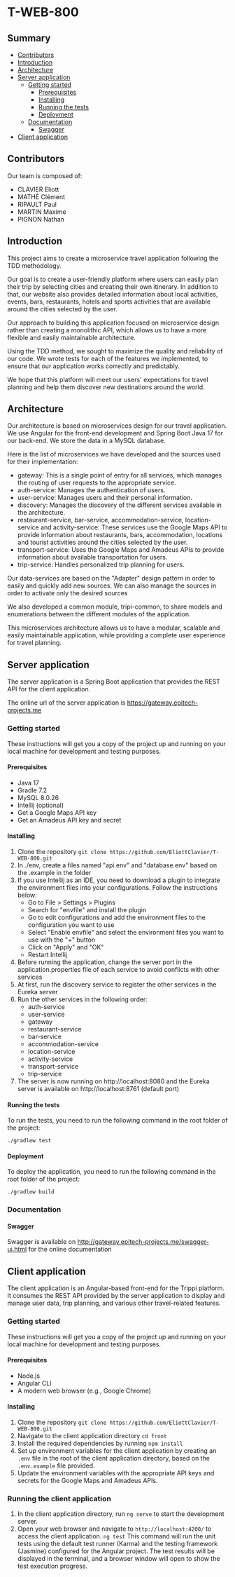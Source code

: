 # T-WEB-800

## Summary

- [Contributors](#contributors)
- [Introduction](#introduction)
- [Architecture](#architecture)
- [Server application](#server-application)
    - [Getting started](#getting-started)
        - [Prerequisites](#prerequisites)
        - [Installing](#installing)
        - [Running the tests](#running-the-tests)
        - [Deployment](#deployment)
    - [Documentation](#documentation)
        - [Swagger](#swagger)
- [Client application](#client-application)

## Contributors

Our team is composed of:
- CLAVIER Eliott
- MATHÉ Clément
- RIPAULT Paul
- MARTIN Maxime
- PIGNON Nathan

## Introduction

This project aims to create a microservice travel application following the TDD methodology.

Our goal is to create a user-friendly platform where users can easily plan their trip by selecting cities and creating their own itinerary. In addition to that, our website also provides detailed information about local activities, events, bars, restaurants, hotels and sports activities that are available around the cities selected by the user.

Our approach to building this application focused on microservice design rather than creating a monolithic API, which allows us to have a more flexible and easily maintainable architecture.

Using the TDD method, we sought to maximize the quality and reliability of our code. We wrote tests for each of the features we implemented, to ensure that our application works correctly and predictably.

We hope that this platform will meet our users' expectations for travel planning and help them discover new destinations around the world.

## Architecture  

Our architecture is based on microservices design for our travel application. We use Angular for the front-end development and Spring Boot Java 17 for our back-end. We store the data in a MySQL database.

Here is the list of microservices we have developed and the sources used for their implementation:
- gateway: This is a single point of entry for all services, which manages the routing of user requests to the appropriate service.
- auth-service: Manages the authentication of users.
- user-service: Manages users and their personal information.
- discovery: Manages the discovery of the different services available in the architecture.
- restaurant-service, bar-service, accommodation-service, location-service and activity-service: These services use the Google Maps API to provide information about restaurants, bars, accommodation, locations and tourist activities around the cities selected by the user.
- transport-service: Uses the Google Maps and Amadeus APIs to provide information about available transportation for users.
- trip-service: Handles personalized trip planning for users.

Our data-services are based on the "Adapter" design pattern in order to easily and quickly add new sources. We can also manage the sources in order to activate only the desired sources

We also developed a common module, tripi-common, to share models and enumerations between the different modules of the application.

This microservices architecture allows us to have a modular, scalable and easily maintainable application, while providing a complete user experience for travel planning.

## Server application

The server application is a Spring Boot application that provides the REST API for the client application.

The online url of the server application is https://gateway.epitech-projects.me

### Getting started

These instructions will get you a copy of the project up and running on your local machine for development and testing purposes.

#### Prerequisites

- Java 17
- Gradle 7.2
- MySQL 8.0.26
- Intellij (optional)
- Get a Google Maps API key
- Get an Amadeus API key and secret

#### Installing

1. Clone the repository
```git clone https://github.com/EliottClavier/T-WEB-800.git```
2. In ./env, create a files named "api.env" and "database.env" based on the .example in the folder
3. If you use Intellij as an IDE, you need to download a plugin to integrate the environment files into your configurations. Follow the instructions below:
    - Go to File > Settings > Plugins
    - Search for "envfile" and install the plugin
    - Go to edit configurations and add the environment files to the configuration you want to use
    - Select "Enable envfile" and select the environment files you want to use with the "+" button
    - Click on "Apply" and "OK"
    - Restart Intellij
4. Before running the application, change the server port in the application.properties file of each service to avoid conflicts with other services
5. At first, run the discovery service to register the other services in the Eureka server
6. Run the other services in the following order:
    - auth-service
    - user-service
    - gateway
    - restaurant-service
    - bar-service
    - accommodation-service
    - location-service
    - activity-service
    - transport-service
    - trip-service
7. The server is now running on http://localhost:8080 and the Eureka server is available on http://localhost:8761 (default port)

#### Running the tests

To run the tests, you need to run the following command in the root folder of the project:

```./gradlew test```

#### Deployment

To deploy the application, you need to run the following command in the root folder of the project:

```./gradlew build```

### Documentation

#### Swagger

Swagger is available on http://gateway.epitech-projects.me/swagger-ui.html for the online documentation   

## Client application
The client application is an Angular-based front-end for the Trippi platform. It consumes the REST API provided by the server application to display and manage user data, trip planning, and various other travel-related features.

### Getting started
These instructions will get you a copy of the project up and running on your local machine for development and testing purposes.
#### Prerequisites
- Node.js
- Angular CLI
- A modern web browser (e.g., Google Chrome)
#### Installing
1. Clone the repository `git clone https://github.com/EliottClavier/T-WEB-800.git`
2. Navigate to the client application directory `cd front`
3. Install the required dependencies by running `npm install`
4. Set up environment variables for the client application by creating an `.env` file in the root of the client application directory, based on the `.env.example` file provided.
5. Update the environment variables with the appropriate API keys and secrets for the Google Maps and Amadeus APIs.
### Running the client application
1. In the client application directory, run `ng serve` to start the development server.
2. Open your web browser and navigate to `http://localhost:4200/` to access the client application.
`ng test`
This command will run the unit tests using the default test runner (Karma) and the testing framework (Jasmine) configured for the Angular project. The test results will be displayed in the terminal, and a browser window will open to show the test execution progress.
